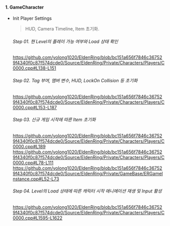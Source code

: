 #### 1. GameCharacter
* Init Player Settings
  > HUD, Camera Timeline, Item 초기화.
  ###### Step 01. 현 Level의 플레이 가능 여부와 Load 상태 확인
  https://github.com/yolong1020/EldenRing/blob/bc151a656f7846c367529f4340f0c87f574dcde0/Source/EldenRing/Private/Characters/Players/C0000.cpp#L138-L151
  ###### Step 02. Tag 부여, 맴버 변수, HUD, LockOn Collision 등 초기화
  https://github.com/yolong1020/EldenRing/blob/bc151a656f7846c367529f4340f0c87f574dcde0/Source/EldenRing/Private/Characters/Players/C0000.cpp#L153-L187
  ###### Step 03. 신규 게임 시작에 따른 Item 초기화
  https://github.com/yolong1020/EldenRing/blob/bc151a656f7846c367529f4340f0c87f574dcde0/Source/EldenRing/Private/Characters/Players/C0000.cpp#L189
  https://github.com/yolong1020/EldenRing/blob/bc151a656f7846c367529f4340f0c87f574dcde0/Source/EldenRing/Private/Characters/Players/C0000.cpp#L78-L111
  https://github.com/yolong1020/EldenRing/blob/bc151a656f7846c367529f4340f0c87f574dcde0/Source/EldenRing/Private/GameBase/ERGameInstance.cpp#L52-L73
  ###### Step 04. Level의 Load 상태에 따른 캐릭터 시작 애니메이션 재생 및 Input 활성
  https://github.com/yolong1020/EldenRing/blob/bc151a656f7846c367529f4340f0c87f574dcde0/Source/EldenRing/Private/Characters/Players/C0000.cpp#L1595-L1622
